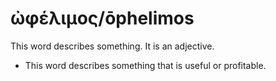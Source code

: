 # ὠφέλιμος/ōphelimos
This word describes something. It is an adjective.
* This word describes something that is useful or profitable.
